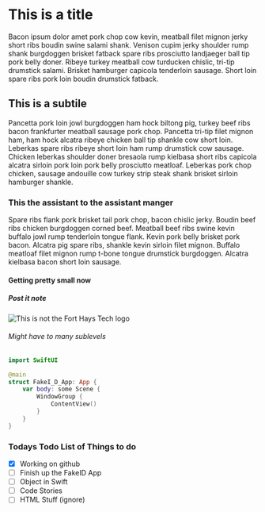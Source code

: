 # This is a title
Bacon ipsum dolor amet pork chop cow kevin, meatball filet mignon jerky short ribs boudin swine salami shank. Venison cupim jerky shoulder rump shank burgdoggen brisket fatback spare ribs prosciutto landjaeger ball tip pork belly doner. Ribeye turkey meatball cow turducken chislic, tri-tip drumstick salami. Brisket hamburger capicola tenderloin sausage. Short loin spare ribs pork loin boudin drumstick fatback.
## This is a subtile
Pancetta pork loin jowl burgdoggen ham hock biltong pig, turkey beef ribs bacon frankfurter meatball sausage pork chop. Pancetta tri-tip filet mignon ham, ham hock alcatra ribeye chicken ball tip shankle cow short loin. Leberkas spare ribs ribeye short loin ham rump drumstick cow sausage. Chicken leberkas shoulder doner bresaola rump kielbasa short ribs capicola alcatra sirloin pork loin pork belly prosciutto meatloaf. Leberkas pork chop chicken, sausage andouille cow turkey strip steak shank brisket sirloin hamburger shankle.
### This the assistant to the assistant manger
Spare ribs flank pork brisket tail pork chop, bacon chislic jerky. Boudin beef ribs chicken burgdoggen corned beef. Meatball beef ribs swine kevin buffalo jowl rump tenderloin tongue flank. Kevin pork belly brisket pork bacon. Alcatra pig spare ribs, shankle kevin sirloin filet mignon. Buffalo meatloaf filet mignon rump t-bone tongue drumstick burgdoggen. Alcatra kielbasa bacon short loin sausage.
#### Getting pretty small now
##### Post it note
![This is not the Fort Hays Tech logo](https://images.ctfassets.net/nvz650yohim6/2RWM8m78orJxIEPiDjeiRm/d9df0343aa1e61fddab723bc0273ff22/logo-guidelines-fy21-GTlogo-colour.jpeg)
###### Might have to many sublevels

```swift
import SwiftUI

@main
struct FakeI_D_App: App {
    var body: some Scene {
        WindowGroup {
            ContentView()
        }
    }
}
```

### Todays Todo List of Things to do
- [x] Working on github
- [ ] Finish up the FakeID App
- [ ] Object in Swift
- [ ] Code Stories
- [ ] HTML Stuff (ignore)
